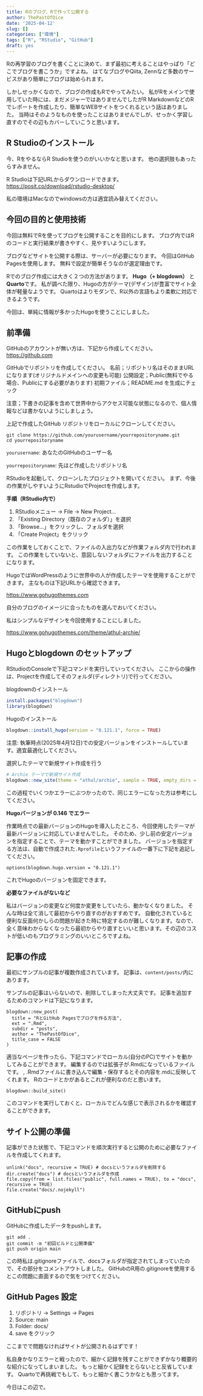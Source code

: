 ```yaml
---
title: Rのブログ、Rで作って公開する
author: ThePastOfDice
date: '2025-04-12'
slug: []
categories: ["環境"]
tags: ["R", "RStudio", "GitHub"]
draft: yes
---
```


Rの再学習のブログを書くことに決めて、まず最初に考えることはやっぱり「どこでブログを書こうか」ですよね。
はてなブログやQiita, Zennなど多数のサービスがあり簡単にブログは始められます。

しかしせっかくなので、ブログの作成もRでやってみたい。
私がRをメインで使用していた時には、まだメジャーではありませんでしたがR MarkdownなどのRでレポートを作成したり、簡単なWEBサイトをつくれるという話はありました。
当時はそのようなものを使ったことはありませんでしが、せっかく学習し直すのでその辺もカバーしていこうと思います。

## R Studioのインストール

今、RをやるならR Studioを使うのがいいかなと思います。
他の選択肢もあったらすみません。

R Studioは下記URLからダウンロードできます。
https://posit.co/download/rstudio-desktop/

私の環境はMacなのでwindowsの方は適宜読み替えてください。

## 今回の目的と使用技術

今回は無料でRを使ってブログを公開することを目的にします。
ブログ内ではRのコードと実行結果が書きやすく、見やすいようにします。

ブログなどサイトを公開する際は、サーバーが必要になります。
今回はGitHub Pagesを使用します。
無料で設定が簡単そうなのが選定理由です。

Rでのブログ作成には大きく２つの方法があります。
 **Hugo（+ blogdown）** と **Quarto**です。
私が調べた限り、Hugoの方がテーマ(デザイン)が豊富でサイト全体が軽量なようです。
Quartoはよりモダンで、R以外の言語もより柔軟に対応できるようです。

今回は、単純に情報が多かったHugoを使うことにしました。

## 前準備

GitHubのアカウントが無い方は、下記から作成してください。
https://github.com

GitHubでリポジトリを作成してください。
名前；リポジトリ名はそのままURLになります(オリジナルドメインへの変更も可能)
公開設定；Public(無料でやる場合、Publicにする必要があります)
初期ファイル；README.md を生成にチェック

注意；下書きの記事を含めて世界中からアクセス可能な状態になるので、個人情報などは書かないようにしましょう。

上記で作成したGitHub リポジトリをローカルにクローンしてください。
```terminal
git clone https://github.com/yourusername/yourrepositoryname.git
cd yourrepositoryname
```
`yourusername`: あなたのGitHubのユーザー名

`yourrepositoryname`: 先ほど作成したリポジトリ名


RStudioを起動して、クローンしたプロジェクトを開いてください。
まず、今後の作業がしやすいようにRstudioでProjectを作成します。

**手順（RStudio内で）**
1. RStudioメニュー → File → New Project...
2. 「Existing Directory（既存のフォルダ）」を選択
3. 「Browse...」をクリックし、フォルダを選択
4. 「Create Project」をクリック

この作業をしておくことで、ファイルの入出力などが作業フォルダ内で行われます。
この作業をしていないと、意図しないフォルダにファイルを出力することになります。

HugoではWordPressのように世界中の人が作成したテーマを使用することができます。
主なものは下記URLから確認できます。

https://www.gohugothemes.com

自分のブログのイメージに合ったものを選んでおいてください。

私はシンプルなデザインを今回使用することにしました。

https://www.gohugothemes.com/theme/athul-archie/

## Hugoとblogdown のセットアップ
RStudioのConsoleで下記コマンドを実行していってください。
ここからの操作は、Projectを作成してそのフォルダ(ディレクトリ)で行ってください。

blogdownのインストール
```r
install.packages("blogdown")
library(blogdown)
```

Hugoのインストール
```r
blogdown::install_hugo(version = "0.121.1", force = TRUE)
```
注意: 執筆時点(2025年4月12日)での安定バージョンをインストールしています。適宜最適化してください。

選択したテーマで新規サイト作成を行う
```r
# Archie テーマで新規サイト作成
blogdown::new_site(theme = "athul/archie", sample = TRUE, empty_dirs = TRUE)
```

この過程でいくつかエラーにぶつかったので、同じエラーになった方は参考にしてください。

**Hugoバージョンが 0.146 でエラー**

作業時点での最新バージョンのHugoを導入したところ、今回使用したテーマが最新バージョンに対応していませんでした。
そのため、少し前の安定バージョンを指定することで、テーマを動かすことができました。
バージョンを指定する方法は、自動で作成された```.Rprofile```というファイルの一番下に下記を追記してください。

```:.Rprofile
options(blogdown.hugo.version = "0.121.1")
```

これでHugoのバージョンを固定できます。

**必要なファイルがないなど**

私はバージョンの変更など何度か変更をしていたら、動かなくなりました。
そんな時は全て消して最初からやり直すのがおすすめです。
自動化されていると便利な反面何かしらの問題が起きた時に特定するのが難しくなります。なので、全く意味わからなくなったら最初からやり直すといいと思います。その辺のコストが低いのもプログラミングのいいところですよね。

## 記事の作成

最初にサンプルの記事が複数作成されています。
記事は、```content/posts/```内にあります。

サンプルの記事はいらないので、削除してしまった大丈夫です。
記事を追加するためのコマンドは下記になります。

```
blogdown::new_post(
  title = "RとGitHub Pagesでブログを作る方法",
  ext = ".Rmd",
  subdir = "posts",
  author = "ThePastOfDice",
  title_case = FALSE
)
```

適当なページを作ったら、下記コマンドでローカル(自分のPC)でサイトを動かしてみることができます。
編集するのでは拡張子が.Rmdになっているファイルです。
,
.Rmdファイルに書き込んで編集・保存するとその内容を.mdに反映してくれます。
Rのコードとかがあるとこれが便利なのだと思います。

```
blogdown::build_site()
```

このコマンドを実行しておくと、ローカルでどんな感じで表示されるかを確認することができます。

## サイト公開の準備

記事ができた状態で、下記コマンドを順次実行すると公開のために必要なファイルを作成してくれます。

```
unlink("docs", recursive = TRUE) # docsというフォルダを削除する
dir.create("docs") # docsというフォルダを作成
file.copy(from = list.files("public", full.names = TRUE), to = "docs", recursive = TRUE)
file.create("docs/.nojekyll")
```

## GitHubにpush

GitHubに作成したデータをpushします。

```
git add .
git commit -m "初回ビルドと公開準備"
git push origin main
```

この時私は.gitignoreファイルで、docsフォルダが指定されてしまっていたので、その部分をコメントアウトしました。
GitHubのR用の.gitignoreを使用するとこの問題に直面するので気をつけてください。

## GitHub Pages 設定

1. リポジトリ → Settings → Pages
2. Source: main
3. Folder: docs/
4. save をクリック

ここまでで問題なければサイトが公開されるはずです！

私自身かなりエラーと戦ったので、細かく記録を残すことができずかなり概要的な紹介になってしまいました。
もっと細かく記録をとらないとと反省しています。
Quartoで再挑戦でもして、もっと細かく書こうかなとも思ってます。

今日はこの辺で。
